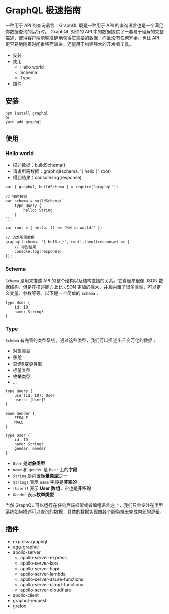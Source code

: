# GraphQL 极速指南
一种用于 API 的查询语言：GraphQL 既是一种用于 API 的查询语言也是一个满足你数据查询的运行时。 GraphQL 对你的 API 中的数据提供了一套易于理解的完整描述，使得客户端能够准确地获得它需要的数据，而且没有任何冗余，也让 API 更容易地随着时间推移而演进，还能用于构建强大的开发者工具。

* 安装
* 使用
    * Hello world
    * Schema
    * Type
* 插件

## 安装

```
npm install graphql
Or
yarn add graphql
```

## 使用

### Hello world
* 描述数据：buildSchema()
* 请求所需数据：graphql(schema, '{ hello }', root)
* 得到结果：console.log(response)

```
var { graphql, buildSchema } = require('graphql');

// 描述数据
var schema = buildSchema(`
    type Query {
        hello: String
    }
`);

var root = { hello: () => 'Hello world!' };

// 请求所需数据
graphql(schema, '{ hello }', root).then((response) => {
    // 得到结果
    console.log(response);
});
```

### Schema
`Schema` 是用来描述 API 的整个结构以及结构直接的关系，它看起来很像 JSON 数据结构，但是在描述能力上比 JSON 更加的强大，并且内置了很多类型，可以定义变量、参数等等。以下是一个简单的 `Schema`：

```
type User {
    id: ID
    name: String!
}
```

### Type
`Schema` 有完善的类型系统，通过这些类型，我们可以描述出千变万化的数据：

* 对象类型
* 字段
* 查询&变更类型
* 标量类型
* 枚举类型
* ...

```
type Query {
    user(id: ID): User
    users: [User]!
}

enum Gender {
    FEMALE
    MALE
}

type User {
    id: ID
    name: String!
    gender: Gender
}
```

* `User` 是**对象类型**
* `name` 和 `gender` 是 `User` 上的**字段**
* `String` 是内置**标量类型**之一
* `String!` 表示 `name` 字段是**非空的**
* `[User]!` 表示 **User 数组**，它也是**非空的**
* `Gender` 表示**枚举类型**

当然 GraphQL 可以运行在任何后端框架或者编程语言之上，我们只会专注在类型系统如何描述可以查询的数据，具体的数据实现由各个服务端去完成内部的逻辑。

## 插件
* express-graphql
* egg-graphql
* apollo-server
    * apollo-server-express
    * apollo-server-koa
    * apollo-server-hapi
    * apollo-server-lambda
    * apollo-server-azure-functions
    * apollo-server-cloud-functions
    * apollo-server-cloudflare
* apollo-client
* graphql-request
* grafoo